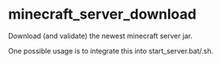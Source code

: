 # minecraft_server_download
Download (and validate) the newest minecraft server jar.

One possible usage is to integrate this into start_server.bat/.sh.